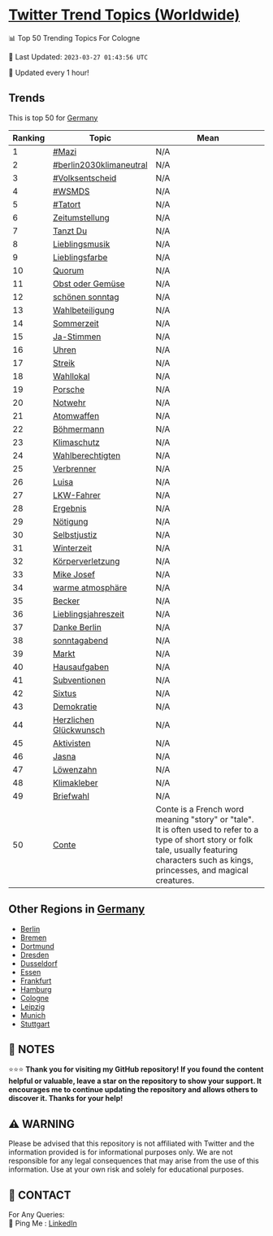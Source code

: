 [Twitter Trend Topics (Worldwide)](https://github.com/ErcinDedeoglu/Twitter-Trend-Topics)
==========


📊 Top 50 Trending Topics For Cologne

📆 Last Updated: `2023-03-27 01:43:56 UTC`

🔧 Updated every 1 hour!


## Trends

This is top 50 for [Germany](</Germany>)

| Ranking | Topic | Mean |
| ------- | ------------ | ------------ |
| 1 | [#Mazi](http://twitter.com/search?q=%23Mazi) | N/A |
| 2 | [#berlin2030klimaneutral](http://twitter.com/search?q=%23berlin2030klimaneutral) | N/A |
| 3 | [#Volksentscheid](http://twitter.com/search?q=%23Volksentscheid) | N/A |
| 4 | [#WSMDS](http://twitter.com/search?q=%23WSMDS) | N/A |
| 5 | [#Tatort](http://twitter.com/search?q=%23Tatort) | N/A |
| 6 | [Zeitumstellung](http://twitter.com/search?q=Zeitumstellung) | N/A |
| 7 | [Tanzt Du](http://twitter.com/search?q=Tanzt+Du) | N/A |
| 8 | [Lieblingsmusik](http://twitter.com/search?q=Lieblingsmusik) | N/A |
| 9 | [Lieblingsfarbe](http://twitter.com/search?q=Lieblingsfarbe) | N/A |
| 10 | [Quorum](http://twitter.com/search?q=Quorum) | N/A |
| 11 | [Obst oder Gemüse](http://twitter.com/search?q=Obst+oder+Gem%c3%bcse) | N/A |
| 12 | [schönen sonntag](http://twitter.com/search?q=sch%c3%b6nen+sonntag) | N/A |
| 13 | [Wahlbeteiligung](http://twitter.com/search?q=Wahlbeteiligung) | N/A |
| 14 | [Sommerzeit](http://twitter.com/search?q=Sommerzeit) | N/A |
| 15 | [Ja-Stimmen](http://twitter.com/search?q=Ja-Stimmen) | N/A |
| 16 | [Uhren](http://twitter.com/search?q=Uhren) | N/A |
| 17 | [Streik](http://twitter.com/search?q=Streik) | N/A |
| 18 | [Wahllokal](http://twitter.com/search?q=Wahllokal) | N/A |
| 19 | [Porsche](http://twitter.com/search?q=Porsche) | N/A |
| 20 | [Notwehr](http://twitter.com/search?q=Notwehr) | N/A |
| 21 | [Atomwaffen](http://twitter.com/search?q=Atomwaffen) | N/A |
| 22 | [Böhmermann](http://twitter.com/search?q=B%c3%b6hmermann) | N/A |
| 23 | [Klimaschutz](http://twitter.com/search?q=Klimaschutz) | N/A |
| 24 | [Wahlberechtigten](http://twitter.com/search?q=Wahlberechtigten) | N/A |
| 25 | [Verbrenner](http://twitter.com/search?q=Verbrenner) | N/A |
| 26 | [Luisa](http://twitter.com/search?q=Luisa) | N/A |
| 27 | [LKW-Fahrer](http://twitter.com/search?q=LKW-Fahrer) | N/A |
| 28 | [Ergebnis](http://twitter.com/search?q=Ergebnis) | N/A |
| 29 | [Nötigung](http://twitter.com/search?q=N%c3%b6tigung) | N/A |
| 30 | [Selbstjustiz](http://twitter.com/search?q=Selbstjustiz) | N/A |
| 31 | [Winterzeit](http://twitter.com/search?q=Winterzeit) | N/A |
| 32 | [Körperverletzung](http://twitter.com/search?q=K%c3%b6rperverletzung) | N/A |
| 33 | [Mike Josef](http://twitter.com/search?q=Mike+Josef) | N/A |
| 34 | [warme atmosphäre](http://twitter.com/search?q=warme+atmosph%c3%a4re) | N/A |
| 35 | [Becker](http://twitter.com/search?q=Becker) | N/A |
| 36 | [Lieblingsjahreszeit](http://twitter.com/search?q=Lieblingsjahreszeit) | N/A |
| 37 | [Danke Berlin](http://twitter.com/search?q=Danke+Berlin) | N/A |
| 38 | [sonntagabend](http://twitter.com/search?q=sonntagabend) | N/A |
| 39 | [Markt](http://twitter.com/search?q=Markt) | N/A |
| 40 | [Hausaufgaben](http://twitter.com/search?q=Hausaufgaben) | N/A |
| 41 | [Subventionen](http://twitter.com/search?q=Subventionen) | N/A |
| 42 | [Sixtus](http://twitter.com/search?q=Sixtus) | N/A |
| 43 | [Demokratie](http://twitter.com/search?q=Demokratie) | N/A |
| 44 | [Herzlichen Glückwunsch](http://twitter.com/search?q=Herzlichen+Gl%c3%bcckwunsch) | N/A |
| 45 | [Aktivisten](http://twitter.com/search?q=Aktivisten) | N/A |
| 46 | [Jasna](http://twitter.com/search?q=Jasna) | N/A |
| 47 | [Löwenzahn](http://twitter.com/search?q=L%c3%b6wenzahn) | N/A |
| 48 | [Klimakleber](http://twitter.com/search?q=Klimakleber) | N/A |
| 49 | [Briefwahl](http://twitter.com/search?q=Briefwahl) | N/A |
| 50 | [Conte](http://twitter.com/search?q=Conte) | Conte is a French word meaning "story" or "tale". It is often used to refer to a type of short story or folk tale, usually featuring characters such as kings, princesses, and magical creatures. |



## Other Regions in [Germany](</Germany>)

* [Berlin](</Germany/Berlin.md>)
* [Bremen](</Germany/Bremen.md>)
* [Dortmund](</Germany/Dortmund.md>)
* [Dresden](</Germany/Dresden.md>)
* [Dusseldorf](</Germany/Dusseldorf.md>)
* [Essen](</Germany/Essen.md>)
* [Frankfurt](</Germany/Frankfurt.md>)
* [Hamburg](</Germany/Hamburg.md>)
* [Cologne](</Germany/Cologne.md>)
* [Leipzig](</Germany/Leipzig.md>)
* [Munich](</Germany/Munich.md>)
* [Stuttgart](</Germany/Stuttgart.md>)



## 📝 NOTES

⭐⭐⭐ **Thank you for visiting my GitHub repository! If you found the content helpful or valuable, leave a star on the repository to show your support. It encourages me to continue updating the repository and allows others to discover it. Thanks for your help!**


## ⚠️ WARNING

Please be advised that this repository is not affiliated with Twitter and the information provided is for informational purposes only. We are not responsible for any legal consequences that may arise from the use of this information. Use at your own risk and solely for educational purposes.


## 📨 CONTACT

 For Any Queries:  
            🏓 Ping Me : [LinkedIn](https://www.linkedin.com/in/ercindedeoglu/)
